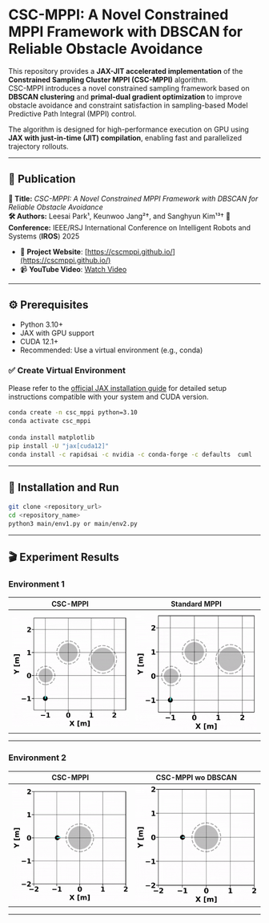 # CSC-MPPI: A Novel Constrained MPPI Framework with DBSCAN for Reliable Obstacle Avoidance

This repository provides a **JAX-JIT accelerated implementation** of the **Constrained Sampling Cluster MPPI (CSC-MPPI)** algorithm.  
CSC-MPPI introduces a novel constrained sampling framework based on **DBSCAN clustering** and **primal-dual gradient optimization** to improve obstacle avoidance and constraint satisfaction in sampling-based Model Predictive Path Integral (MPPI) control.

The algorithm is designed for high-performance execution on GPU using **JAX with just-in-time (JIT) compilation**, enabling fast and parallelized trajectory rollouts.

---

## 📰 Publication

**📄 Title:** *CSC-MPPI: A Novel Constrained MPPI Framework with DBSCAN for Reliable Obstacle Avoidance*  
**🛠 Authors:** Leesai Park¹, Keunwoo Jang²†, and Sanghyun Kim¹³† 
**📅 Conference:** IEEE/RSJ International Conference on Intelligent Robots and Systems (**IROS**) 2025  
- 🔗 **Project Website**: [https://cscmppi.github.io/](https://cscmppi.github.io/)
- 📹 **YouTube Video**: [Watch Video](https://www.youtube.com/watch?v=NM2Q5UQGleM&feature=youtu.be)
---

## ⚙️ Prerequisites

- Python 3.10+
- JAX with GPU support
- CUDA 12.1+
- Recommended: Use a virtual environment (e.g., conda)

### ✅ Create Virtual Environment
Please refer to the [official JAX installation guide](https://docs.jax.dev/en/latest/installation.html) for detailed setup instructions compatible with your system and CUDA version.

```bash
conda create -n csc_mppi python=3.10
conda activate csc_mppi

conda install matplotlib
pip install -U "jax[cuda12]"
conda install -c rapidsai -c nvidia -c conda-forge -c defaults  cuml

```

---

## 🚀 Installation and Run

```bash
git clone <repository_url>
cd <repository_name>
python3 main/env1.py or main/env2.py
```

---

## 🎬 Experiment Results

### Environment 1

| CSC-MPPI | Standard MPPI |
|---------------|----------|
| ![](gifs/env1_csc-mppi.gif) | ![](gifs/env1_standard_mppi.gif) |

---

### Environment 2

| CSC-MPPI | CSC-MPPI wo DBSCAN |
|---------------|----------|
| ![](gifs/env2_csc-mppi.gif) | ![](gifs/env2_csc-mppi_wo_dbscan.gif) |

---

